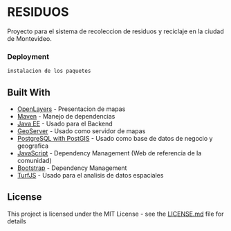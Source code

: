# RESIDUOS

Proyecto para el sistema de recoleccion de residuos y reciclaje en la ciudad de Montevideo.

### Deployment

```
instalacion de los paquetes
```

## Built With

* [OpenLayers](https://openlayers.org/) - Presentacion de mapas
* [Maven](https://maven.apache.org/) - Manejo de dependencias
* [Java EE](https://www.oracle.com/technetwork/java/javaee/overview/index.html) - Usado para el Backend
* [GeoServer](http://geoserver.org/) - Usado como servidor de mapas
* [PostgreSQL with PostGIS](https://postgis.net/) - Usado como base de datos de negocio y geografica
* [JavaScript](https://www.javascript.com/) - Dependency Management (Web de referencia de la comunidad) 
* [Bootstrap](https://maven.apache.org/) - Dependency Management
* [TurfJS](https://turfjs.org/) - Usado para el analisis de datos espaciales


## License

This project is licensed under the MIT License - see the [LICENSE.md](LICENSE.md) file for details


